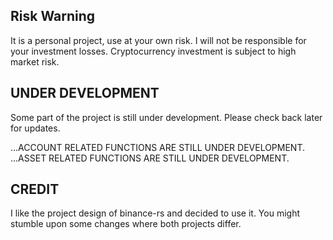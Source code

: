 
## Risk Warning

It is a personal project, use at your own risk. I will not be responsible for your investment losses.
Cryptocurrency investment is subject to high market risk.


## UNDER DEVELOPMENT
Some part of the project is still under development. Please check back later for updates. 

...ACCOUNT RELATED FUNCTIONS ARE STILL UNDER DEVELOPMENT.
...ASSET RELATED FUNCTIONS ARE STILL UNDER DEVELOPMENT.


## CREDIT

I like the project design of binance-rs and decided to use it. You might stumble upon some changes where both projects differ.

